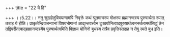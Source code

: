 +++
title = "22 ये हि"

+++
।।5.22।। ननु सुखहेतुविषयाणामपि निवृत्तेः कथं श्रुतमात्रस्य मोक्षस्य
ब्रह्मानन्दस्य पुरुषार्थता स्यात् तत्राह ये हीति।
प्राकृतेन्द्रियजन्यानां विषयभोगानां आद्यन्तवत्त्वेन
दुःखयोनित्वादपुरुषार्थत्वमनर्थत्वमर्थसिद्धं तेन
तद्विपरीतत्वाद्ब्रह्मानन्दस्यैव पुरुषार्थत्वमिति विज्ञाय योगिनो बुधस्य
तत्रैव प्रवृत्तिस्तदाह न तेषु रमते बुध इति।
